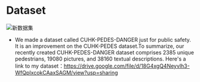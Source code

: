 # Dataset
![新数据集](https://github.com/Zfofo/TIDCB/assets/114211430/ccd3827a-ab3b-4aa0-b919-d765ae04ec99)


- We made a dataset called CUHK-PEDES-DANGER just for public safety. It is an improvement on the CUHK-PEDES dataset.To summarize, our recently created CUHK-PEDES-DANGER dataset comprises 2385 unique pedestrians, 19080 pictures, and 38160 textual descriptions. Here's a link to my dataset：https://drive.google.com/file/d/18G4xgQ4Neyvlh3-WfQpIxcokCAaxSAGM/view?usp=sharing
